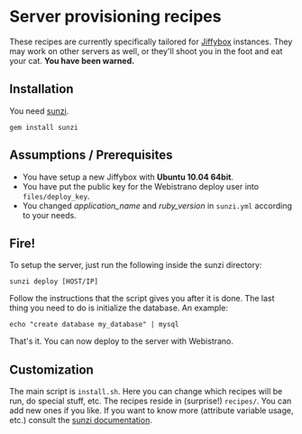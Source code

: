 # Server provisioning recipes

These recipes are currently specifically tailored for [Jiffybox](http://jiffybox.de) instances. They may work on other servers as well, or they'll shoot you in the foot and eat your cat. **You have been warned.**

## Installation

You need [sunzi](https://github.com/kenn/sunzi).

    gem install sunzi

## Assumptions / Prerequisites

* You have setup a new Jiffybox with **Ubuntu 10.04 64bit**.
* You have put the public key for the Webistrano deploy user into `files/deploy_key`.
* You changed *application_name* and *ruby_version* in `sunzi.yml` according to your needs.

## Fire!

To setup the server, just run the following inside the sunzi directory:

    sunzi deploy [HOST/IP]

Follow the instructions that the script gives you after it is done. The last thing you need to do is initialize the database. An example:

`echo "create database my_database" | mysql`

That's it. You can now deploy to the server with Webistrano.

## Customization

The main script is `install.sh`. Here you can change which recipes will be run, do special stuff, etc.
The recipes reside in (surprise!) `recipes/`. You can add new ones if you like.
If you want to know more (attribute variable usage, etc.) consult the [sunzi documentation](https://github.com/kenn/sunzi#readme).